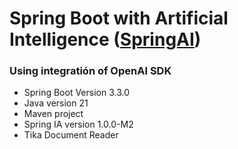 # Spring Boot with Artificial Intelligence ([SpringAI](https://spring.io/projects/spring-ai))
### Using integratión of OpenAI SDK
- Spring Boot Version 3.3.0
- Java version 21
- Maven project
- Spring IA version 1.0.0-M2
- Tika Document Reader
